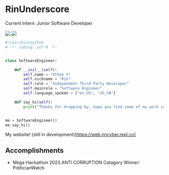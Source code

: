 # RinUnderscore

Current Intern: Junior Software Developer

<a href="https://github.com/anuraghazra/github-readme-stats">
  <img align="center" src="https://github-readme-stats.vercel.app/api?username=RinSoftwareDeveloper&show_icons=true&theme=radical"/>
</a>
<a href="https://github.com/anuraghazra/github-readme-stats">
  <img align="center" src="https://github-readme-stats.vercel.app/api/top-langs/?username=RinSoftwareDeveloper&show_icons=true&theme=radical" />
</a>

```py
#!/usr/bin/python
# -*- coding: utf-8 -*-


class SoftwareEngineer:

    def __init__(self):
        self.name = "Ethan Y"
        self.nickname = "Rin"
        self.role = "Independent Third Party Developer"
        self.mainrole = "Software Engineer"
        self.language_spoken = ["en_US", "zh_CN"]

    def say_hi(self):
        print("Thanks for dropping by, hope you find some of my work interesting.")


me = SoftwareEngineer()
me.say_hi()
```
My website! (still in development)[https://web.rincyber.repl.co]

## Accomplishments
- Mega Hackathon 2023 ANTI CORRUPTION Catagory Winner: PoliticianWatch
